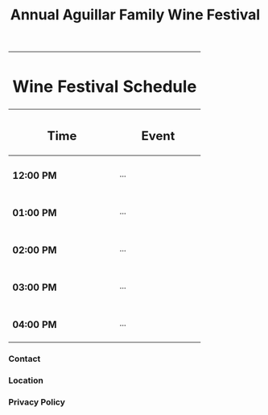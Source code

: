 <!DOCTYPE html>
<html>

<head>
  <meta charset="utf-8">
  <title>Aguillar Family Wine Festival</title>
  <link rel="stylesheet" type="text/css" href="reset.css" />
  <link rel="stylesheet" type="text/css" href="style.css" />
  <link href="https://fonts.googleapis.com/css?family=Oswald" rel="stylesheet">
</head>

<body>
  <header>
    <h1>Annual Aguillar Family Wine Festival</h1>
  </header>
  
  <div class="container">
<table>
  <thead>
    <tr>
      <th colspan="2">
        <h1>Wine Festival Schedule</h1>
      </th>
    </tr>
    <tr>
      <th>
        <h2>Time</h2>
      </th>
      <th>
        <h2>Event</h2>
      </th>
    </tr>
  </thead>
  <tbody>
  <tr>
    <td class="left"><h3>12:00 PM</h3></td>
    <td> ... </td>
  </tr>
  <tr>
    <td class="left"><h3>01:00 PM</h3></td>
    <td> ... </td>
  </tr>
  <tr>
    <td class="left"><h3>02:00 PM</h3></td>
    <td> ... </td>
  </tr>
  <tr>
    <td class="left"><h3>03:00 PM</h3></td>
    <td> ... </td>
  </tr>
  <tr>
    <td class="left"><h3>04:00 PM</h3></td>
    <td> ... </td>
  </tr>
</tbody>
</table>
  </div>
  
  <footer>
    <h3>Contact</h3>
    <h3>Location</h3>
    <h3>Privacy Policy</h3>
  </footer>
</body>

</html>
